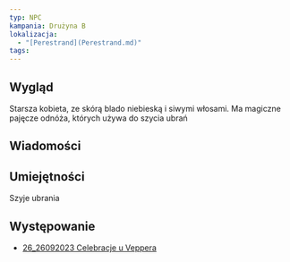 ```yaml
---
typ: NPC
kampania: Drużyna B
lokalizacja:
  - "[Perestrand](Perestrand.md)"
tags: 
---
```


## Wygląd
Starsza kobieta, ze skórą blado niebieską i siwymi włosami. Ma magiczne pajęcze odnóża, których używa do szycia ubrań
## Wiadomości

## Umiejętności
Szyje ubrania

## Występowanie
- [26_26092023 Celebracje u Veppera](../sesje/26_26092023%20Celebracje%20u%20Veppera.md)





